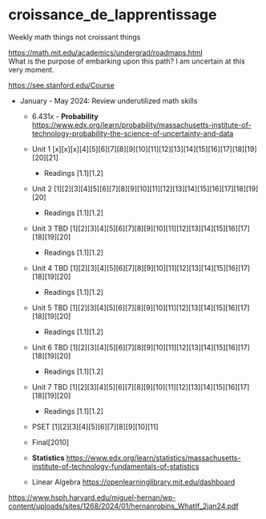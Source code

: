 # croissance_de_lapprentissage
Weekly math things not croissant things  

https://math.mit.edu/academics/undergrad/roadmaps.html  
What is the purpose of embarking upon this path? I am uncertain at this very moment.

https://see.stanford.edu/Course

* January - May 2024: Review underutilized math skills 
  * 6.431x - **Probability** https://www.edx.org/learn/probability/massachusetts-institute-of-technology-probability-the-science-of-uncertainty-and-data
  *  Unit 1 [x][x][x][4][5][6][7][8][9][10][11][12][13][14][15][16][17][18][19][20][21]
     - Readings [1.1][1.2] 
  *  Unit 2 [1][2][3][4][5][6][7][8][9][10][11][12][13][14][15][16][17][18][19][20]
     - Readings [1.1][1.2] 
  *  Unit 3 TBD [1][2][3][4][5][6][7][8][9][10][11][12][13][14][15][16][17][18][19][20] 
     - Readings [1.1][1.2] 
  *  Unit 4 TBD [1][2][3][4][5][6][7][8][9][10][11][12][13][14][15][16][17][18][19][20]
     - Readings [1.1][1.2] 
  *  Unit 5 TBD [1][2][3][4][5][6][7][8][9][10][11][12][13][14][15][16][17][18][19][20]
     - Readings [1.1][1.2] 
  *  Unit 6 TBD [1][2][3][4][5][6][7][8][9][10][11][12][13][14][15][16][17][18][19][20]
     - Readings [1.1][1.2] 
  *  Unit 7 TBD [1][2][3][4][5][6][7][8][9][10][11][12][13][14][15][16][17][18][19][20]
     - Readings [1.1][1.2] 
  *  PSET [1][2][3][4][5][6][7][8][9][10][11]
  *  Final[2010]
 
  * **Statistics** https://www.edx.org/learn/statistics/massachusetts-institute-of-technology-fundamentals-of-statistics
  * Linear Algebra https://openlearninglibrary.mit.edu/dashboard 
 

https://www.hsph.harvard.edu/miguel-hernan/wp-content/uploads/sites/1268/2024/01/hernanrobins_WhatIf_2jan24.pdf
